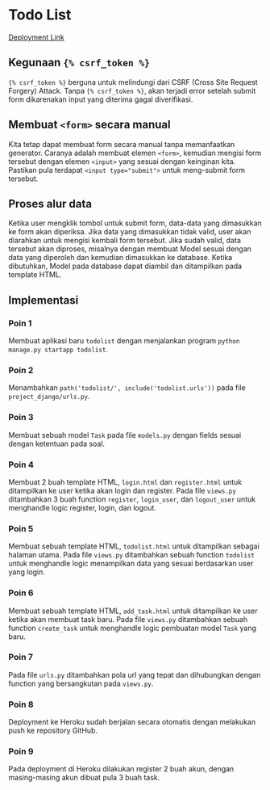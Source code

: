 # Todo List

[Deployment Link](https://assignment-bonaventuragal.herokuapp.com/todolist)

## Kegunaan `{% csrf_token %}`
`{% csrf_token %}` berguna untuk melindungi dari CSRF (Cross Site Request Forgery) Attack. Tanpa `{% csrf_token %}`, akan terjadi error setelah submit form dikarenakan input yang diterima gagal diverifikasi.

## Membuat `<form>` secara manual
Kita tetap dapat membuat form secara manual tanpa memanfaatkan generator. Caranya adalah membuat elemen `<form>`, kemudian mengisi form tersebut dengan elemen `<input>` yang sesuai dengan keinginan kita. Pastikan pula terdapat `<input type="submit">` untuk meng-submit form tersebut.

## Proses alur data
Ketika user mengklik tombol untuk submit form, data-data yang dimasukkan ke form akan diperiksa. Jika data yang dimasukkan tidak valid, user akan diarahkan untuk mengisi kembali form tersebut. Jika sudah valid, data tersebut akan diproses, misalnya dengan membuat Model sesuai dengan data yang diperoleh dan kemudian dimasukkan ke database. Ketika dibutuhkan, Model pada database dapat diambil dan ditampilkan pada template HTML.

## Implementasi

### Poin 1
Membuat aplikasi baru `todolist` dengan menjalankan program `python manage.py startapp todolist`.

### Poin 2
Menambahkan `path('todolist/', include('todolist.urls'))` pada file `project_django/urls.py`.

### Poin 3
Membuat sebuah model `Task` pada file `models.py` dengan fields sesuai dengan ketentuan pada soal.

### Poin 4
Membuat 2 buah template HTML, `login.html` dan `register.html` untuk ditampilkan ke user ketika akan login dan register. Pada file `views.py` ditambahkan 3 buah function `register`, `login_user`, dan `logout_user` untuk menghandle logic register, login, dan logout.

### Poin 5
Membuat sebuah template HTML, `todolist.html` untuk ditampilkan sebagai halaman utama. Pada file `views.py` ditambahkan sebuah function `todolist` untuk menghandle logic menampilkan data yang sesuai berdasarkan user yang login.

### Poin 6
Membuat sebuah template HTML, `add_task.html` untuk ditampilkan ke user ketika akan membuat task baru. Pada file `views.py` ditambahkan sebuah function `create_task` untuk menghandle logic pembuatan model `Task` yang baru.

### Poin 7
Pada file `urls.py` ditambahkan pola url yang tepat dan dihubungkan dengan function yang bersangkutan pada `views.py`.

### Poin 8
Deployment ke Heroku sudah berjalan secara otomatis dengan melakukan push ke repository GitHub.

### Poin 9
Pada deployment di Heroku dilakukan register 2 buah akun, dengan masing-masing akun dibuat pula 3 buah task.